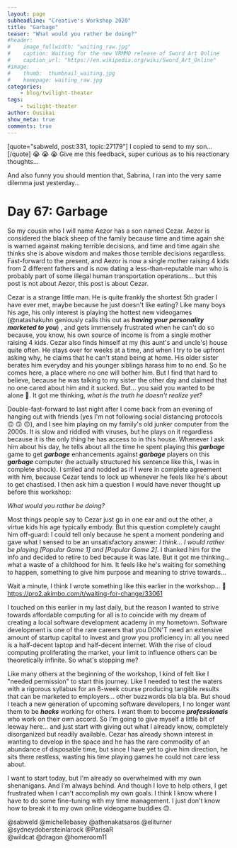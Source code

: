 ```yaml
---
layout: page
subheadline: "Creative's Workshop 2020"
title: "Garbage"
teaser: "What would you rather be doing?"
#header:
#    image_fullwidth: "waiting_raw.jpg"
#    caption: Waiting for the new VRMMO release of Sword Art Online
#    caption_url: "https://en.wikipedia.org/wiki/Sword_Art_Online"
#image:
#    thumb:  thumbnail_waiting.jpg
#    homepage: waiting_raw.jpg
categories:
    - blog/twilight-theater
tags:
    - twilight-theater
author: Ousikai
show_meta: true
comments: true
---
```

[quote="sabweld, post:331, topic:27179"]
I copied to send to my son…
[/quote]
:sob: :sob: :sob: Give me this feedback, super curious as to his reactionary thoughts...
 
And also funny you should mention that, Sabrina, I ran into the very same dilemma just yesterday...

# Day 67: Garbage
So my cousin who I will name Aezor has a son named Cezar. Aezor is considered the black sheep of the family because time and time again she is warned against making terrible decisions, and time and time again she thinks she is above wisdom and makes those terrible decisions regardless. Fast-forward to the present, and Aezor is now a single mother raising 4 kids from 2 different fathers and is now dating a less-than-reputable man who is probably part of some illegal human transportation operations... but this post is not about Aezor, this post is about Cezar.

Cezar is a strange little man. He is quite frankly the shortest 5th grader I have ever met, maybe because he just doesn't like eating? Like many boys his age, his only interest is playing the hottest new videogames (@natashakuhn geniously calls this out as ***having your personality marketed to you***) , and gets immensely frustrated when he can't do so because, you know, his own source of income is from a single mother raising 4 kids. Cezar also finds himself at my (his aunt's and uncle's) house quite often. He stays over for weeks at a time, and when I try to be upfront asking why, he claims that he can't stand being at home. His older sister berates him everyday and his younger siblings harass him to no end. So he comes here, a place where no one will bother him. But I find that hard to believe, because he was talking to my sister the other day and claimed that no one cared about him and it sucked. But... you said you wanted to be alone :thinking:. It got me thinking, *what is the truth he doesn't realize yet?*  

Double-fast-forward to last night after I come back from an evening of hanging out with friends (yes I'm not following social distancing protocols :upside_down_face: :upside_down_face: :upside_down_face:), and I see him playing on my family's old junker computer from the 2000s. It is slow and riddled with viruses, but he plays on it regardless because it is the only thing he has access to in this house. Whenever I ask him about his day, he tells about all the time he spent playing this ***garbage*** game to get ***garbage*** enhancements against ***garbage*** players on this ***garbage*** computer (he actually structured his sentence like this, I was in complete shock). I smiled and nodded as if I were in complete agreement with him, because Cezar tends to lock up whenever he feels like he's about to get chastised. I then ask him a question I would have never thought up before this workshop:

*What would you rather be doing?*

Most things people say to Cezar just go in one ear and out the other, a virtue kids his age typically embody. But this question completely caught him off-guard: I could tell only because he spent a moment pondering and gave what I sensed to be an unsatisfactory answer: *I think... I would rather be playing [Popular Game 1] and [Popular Game 2]*. I thanked him for the info and decided to retire to bed because it was late. But it got me thinking... what a waste of a childhood for him. It feels like he's waiting for something to happen, something to give him purpose and meaning to strive towards...

Wait a minute, I think I wrote something like this earlier in the workshop... :thinking:
https://pro2.akimbo.com/t/waiting-for-change/33061

I touched on this earlier in my last daily, but the reason I wanted to strive towards affordable computing for all is to coincide with my dream of creating a local software development academy in my hometown. Software development is one of the rare careers that you DON'T need an extensive amount of startup capital to invest and grow you proficiency in: all you need is a half-decent laptop and half-decent internet. With the rise of cloud computing proliferating the market, your limit to influence others can be theoretically infinite. So what's stopping me?

Like many others at the beginning of the workshop, I kind of felt like I "needed permission" to start this journey. Like I needed to test the waters with a rigorous syllabus for an 8-week course producing tangible results that can be marketed to employers... other buzzwords bla bla bla. But shoud I teach a new generation of upcoming software developers, I no longer want them to be ***hacks*** working for others.  I want them to become ***professionals*** who work on their own accord. So I'm going to give myself a little bit of leeway here... and just start with giving out what I already know, completely disorganized but readily available. Cezar has already shown interest in wanting to develop in the space and he has the rare commodity of an abundance of disposable time, but since I have yet to give him direction, he sits there restless, wasting his time playing games he could not care less about. 

I want to start today, but I'm already so overwhelmed with my own shenanigans.  And I'm always behind. And though I love to help others, I get frustrated when I can't accomplish my own goals. I think I know where I have to do some fine-tuning with my time management. I just don't know how to break it to my own online videogame buddies :upside_down_face:.

@sabweld @michellebasey @athenakatsaros @eliturner @sydneydobersteinlarock @ParisaR  
@wildcat @dragon @homeroom11